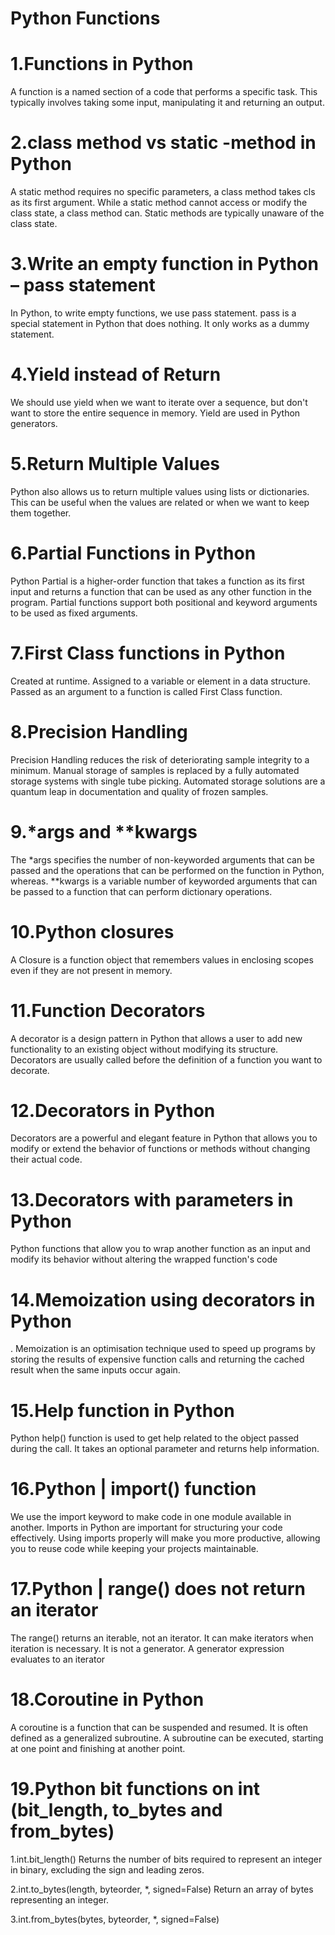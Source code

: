 # Python Functions

# 1.Functions in Python
A function is a named section of a code that performs a specific task. This typically involves taking some input, manipulating it and returning an output.


# 2.class method vs static -method in Python
A static method requires no specific parameters, a class method takes cls as its first argument. While a static method cannot access or modify the class state, a class method can. Static methods are typically unaware of the class state.


# 3.Write an empty function in Python – pass statement
In Python, to write empty functions, we use pass statement. pass is a special statement in Python that does nothing. It only works as a dummy statement.


# 4.Yield instead of Return
 We should use yield when we want to iterate over a sequence, but don't want to store the entire sequence in memory. Yield are used in Python generators.


# 5.Return Multiple Values
Python also allows us to return multiple values using lists or dictionaries. This can be useful when the values are related or when we want to keep them together.


# 6.Partial Functions in Python
Python Partial is a higher-order function that takes a function as its first input and returns a function that can be used as any other function in the program. Partial functions support both positional and keyword arguments to be used as fixed arguments.


# 7.First Class functions in Python
Created at runtime. Assigned to a variable or element in a data structure. Passed as an argument to a function is called First Class function.


# 8.Precision Handling
Precision Handling reduces the risk of deteriorating sample integrity to a minimum. Manual storage of samples is replaced by a fully automated storage systems with single tube picking. Automated storage solutions are a quantum leap in documentation and quality of frozen samples.


# 9.*args and **kwargs
The *args specifies the number of non-keyworded arguments that can be passed and the operations that can be performed on the function in Python, whereas. **kwargs is a variable number of keyworded arguments that can be passed to a function that can perform dictionary operations.


# 10.Python closures
A Closure is a function object that remembers values in enclosing scopes even if they are not present in memory.


# 11.Function Decorators
A decorator is a design pattern in Python that allows a user to add new functionality to an existing object without modifying its structure. Decorators are usually called before the definition of a function you want to decorate.


# 12.Decorators in Python
Decorators are a powerful and elegant feature in Python that allows you to modify or extend the behavior of functions or methods without changing their actual code. 


# 13.Decorators with parameters in Python
Python functions that allow you to wrap another function as an input and modify its behavior without altering the wrapped function's code


# 14.Memoization using decorators in Python
. Memoization is an optimisation technique used to speed up programs by storing the results of expensive function calls and returning the cached result when the same inputs occur again.


# 15.Help function in Python
Python help() function is used to get help related to the object passed during the call. It takes an optional parameter and returns help information.


# 16.Python | import() function
We use the import keyword to make code in one module available in another. Imports in Python are important for structuring your code effectively. Using imports properly will make you more productive, allowing you to reuse code while keeping your projects maintainable.


# 17.Python | range() does not return an iterator
The range() returns an iterable, not an iterator. It can make iterators when iteration is necessary. It is not a generator. A generator expression evaluates to an iterator 


# 18.Coroutine in Python
A coroutine is a function that can be suspended and resumed. It is often defined as a generalized subroutine. A subroutine can be executed, starting at one point and finishing at another point. 


# 19.Python bit functions on int (bit_length, to_bytes and from_bytes)
1.int.bit_length() Returns the number of bits required to represent an integer in binary, excluding the sign and leading zeros.

2.int.to_bytes(length, byteorder, *, signed=False) Return an array of bytes representing an integer.

3.int.from_bytes(bytes, byteorder, *, signed=False)
